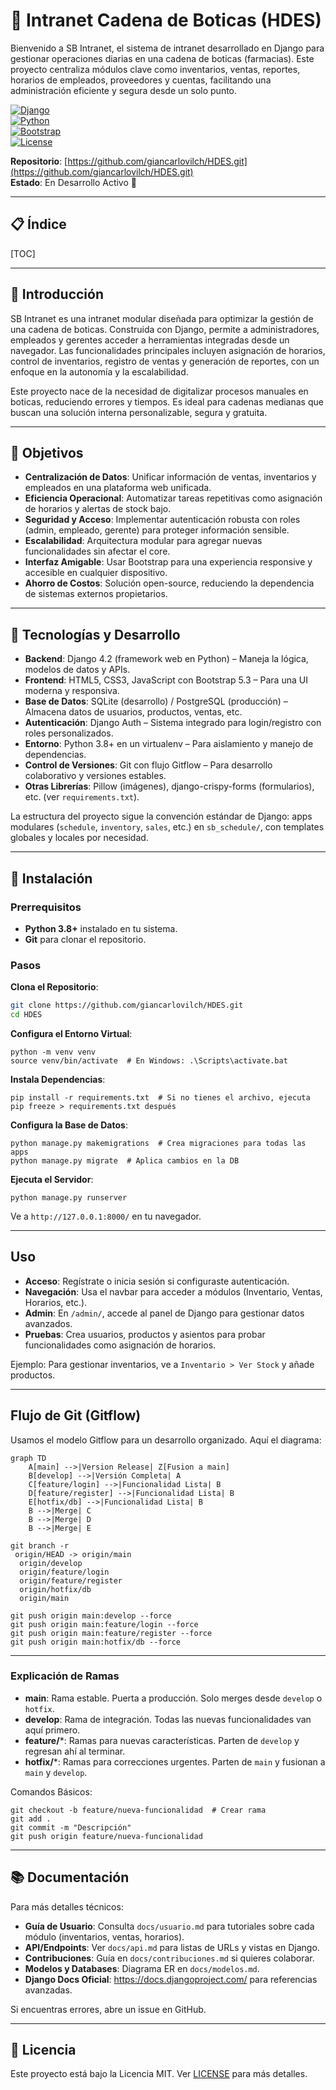 # 🏥 Intranet Cadena de Boticas (HDES)

Bienvenido a SB Intranet, el sistema de intranet desarrollado en Django para gestionar operaciones diarias en una cadena de boticas (farmacias). Este proyecto centraliza módulos clave como inventarios, ventas, reportes, horarios de empleados, proveedores y cuentas, facilitando una administración eficiente y segura desde un solo punto.

[![Django](https://img.shields.io/badge/Django-4.2-green.svg)](https://www.djangoproject.com/)  
[![Python](https://img.shields.io/badge/Python-3.8+-blue.svg)](https://www.python.org/)  
[![Bootstrap](https://img.shields.io/badge/Bootstrap-5.3-purple.svg)](https://getbootstrap.com/)  
[![License](https://img.shields.io/badge/License-MIT-red.svg)](LICENSE)

**Repositorio**: [https://github.com/giancarlovilch/HDES.git](https://github.com/giancarlovilch/HDES.git)  
**Estado**: En Desarrollo Activo 🚀

---

## 📋 Índice
[TOC]

---

## 📖 Introducción

SB Intranet es una intranet modular diseñada para optimizar la gestión de una cadena de boticas. Construida con Django, permite a administradores, empleados y gerentes acceder a herramientas integradas desde un navegador. Las funcionalidades principales incluyen asignación de horarios, control de inventarios, registro de ventas y generación de reportes, con un enfoque en la autonomía y la escalabilidad.

Este proyecto nace de la necesidad de digitalizar procesos manuales en boticas, reduciendo errores y tiempos. Es ideal para cadenas medianas que buscan una solución interna personalizable, segura y gratuita.

---

## 🎯 Objetivos

- **Centralización de Datos**: Unificar información de ventas, inventarios y empleados en una plataforma web unificada.
- **Eficiencia Operacional**: Automatizar tareas repetitivas como asignación de horarios y alertas de stock bajo.
- **Seguridad y Acceso**: Implementar autenticación robusta con roles (admin, empleado, gerente) para proteger información sensible.
- **Escalabilidad**: Arquitectura modular para agregar nuevas funcionalidades sin afectar el core.
- **Interfaz Amigable**: Usar Bootstrap para una experiencia responsive y accesible en cualquier dispositivo.
- **Ahorro de Costos**: Solución open-source, reduciendo la dependencia de sistemas externos propietarios.

---

## 🔧 Tecnologías y Desarrollo

- **Backend**: Django 4.2 (framework web en Python) – Maneja la lógica, modelos de datos y APIs.
- **Frontend**: HTML5, CSS3, JavaScript con Bootstrap 5.3 – Para una UI moderna y responsiva.
- **Base de Datos**: SQLite (desarrollo) / PostgreSQL (producción) – Almacena datos de usuarios, productos, ventas, etc.
- **Autenticación**: Django Auth – Sistema integrado para login/registro con roles personalizados.
- **Entorno**: Python 3.8+ en un virtualenv – Para aislamiento y manejo de dependencias.
- **Control de Versiones**: Git con flujo Gitflow – Para desarrollo colaborativo y versiones estables.
- **Otras Librerías**: Pillow (imágenes), django-crispy-forms (formularios), etc. (ver `requirements.txt`).

La estructura del proyecto sigue la convención estándar de Django: apps modulares (`schedule`, `inventory`, `sales`, etc.) en `sb_schedule/`, con templates globales y locales por necesidad.

---

## 🚀 Instalación

### Prerrequisitos
- **Python 3.8+** instalado en tu sistema.
- **Git** para clonar el repositorio.

### Pasos

**Clona el Repositorio**:

```bash
git clone https://github.com/giancarlovilch/HDES.git
cd HDES
```

**Configura el Entorno Virtual**:

```
python -m venv venv
source venv/bin/activate  # En Windows: .\Scripts\activate.bat
```

**Instala Dependencias**:

```
pip install -r requirements.txt  # Si no tienes el archivo, ejecuta pip freeze > requirements.txt después
```

**Configura la Base de Datos**:

```
python manage.py makemigrations  # Crea migraciones para todas las apps
python manage.py migrate  # Aplica cambios en la DB
```

**Ejecuta el Servidor**:

```
python manage.py runserver
```

Ve a `http://127.0.0.1:8000/` en tu navegador.

------

## Uso

- **Acceso**: Regístrate o inicia sesión si configuraste autenticación.
- **Navegación**: Usa el navbar para acceder a módulos (Inventario, Ventas, Horarios, etc.).
- **Admin**: En `/admin/`, accede al panel de Django para gestionar datos avanzados.
- **Pruebas**: Crea usuarios, productos y asientos para probar funcionalidades como asignación de horarios.

Ejemplo: Para gestionar inventarios, ve a `Inventario > Ver Stock` y añade productos.

------

## Flujo de Git (Gitflow)

Usamos el modelo Gitflow para un desarrollo organizado. Aquí el diagrama:

```mermaid
graph TD
    A[main] -->|Version Release| Z[Fusion a main]
    B[develop] -->|Versión Completa| A
    C[feature/login] -->|Funcionalidad Lista| B
    D[feature/register] -->|Funcionalidad Lista| B
    E[hotfix/db] -->|Funcionalidad Lista| B    
    B -->|Merge| C
    B -->|Merge| D
    B -->|Merge| E   
```

```
git branch -r
 origin/HEAD -> origin/main
  origin/develop
  origin/feature/login
  origin/feature/register
  origin/hotfix/db
  origin/main
 
git push origin main:develop --force
git push origin main:feature/login --force
git push origin main:feature/register --force
git push origin main:hotfix/db --force
```

------

### Explicación de Ramas

- **main**: Rama estable. Puerta a producción. Solo merges desde `develop` o `hotfix`.
- **develop**: Rama de integración. Todas las nuevas funcionalidades van aquí primero.
- **feature/***: Ramas para nuevas características. Parten de `develop` y regresan ahí al terminar.
- **hotfix/***: Ramas para correcciones urgentes. Parten de `main` y fusionan a `main` y `develop`.

Comandos Básicos:

```
git checkout -b feature/nueva-funcionalidad  # Crear rama
git add .
git commit -m "Descripción"
git push origin feature/nueva-funcionalidad
```

------

## 📚 Documentación

Para más detalles técnicos:

- **Guía de Usuario**: Consulta `docs/usuario.md` para tutoriales sobre cada módulo (inventarios, ventas, horarios).
- **API/Endpoints**: Ver `docs/api.md` para listas de URLs y vistas en Django.
- **Contribuciones**: Guía en `docs/contribuciones.md` si quieres colaborar.
- **Modelos y Databases**: Diagrama ER en `docs/modelos.md`.
- **Django Docs Oficial**: https://docs.djangoproject.com/ para referencias avanzadas.

Si encuentras errores, abre un issue en GitHub.

------

## 📄 Licencia

Este proyecto está bajo la Licencia MIT. Ver [LICENSE](https://openrouter.ai/LICENSE) para más detalles.
